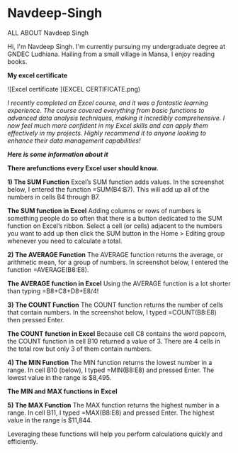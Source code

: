 # Navdeep-Singh


ALL ABOUT Navdeep Singh

Hi, I'm Navdeep Singh. I'm currently pursuing my undergraduate degree at GNDEC Ludhiana. Hailing from a small village in Mansa, I enjoy reading books. 








**My excel certificate**

![Excel certificate ](EXCEL CERTIFICATE.png)

_I recently completed an Excel course, and it was a fantastic learning experience. The course covered everything from basic functions to advanced data analysis techniques, making it incredibly comprehensive. I now feel much more confident in my Excel skills and can apply them effectively in my projects. Highly recommend it to anyone looking to enhance their data management capabilities!_

_**Here is some information about it**_

**There arefunctions every Excel user should know.**

**1) The SUM Function**
Excel’s SUM function adds values. In the screenshot below, I entered the function =SUM(B4:B7). This will add up all of the numbers in cells B4 through B7.

**The SUM function in Excel**
Adding columns or rows of numbers is something people do so often that there is a button dedicated to the SUM function on Excel’s ribbon. Select a cell (or cells) adjacent to the numbers you want to add up then click the SUM button in the Home > Editing group whenever you need to calculate a total.

**2) The AVERAGE Function**
The AVERAGE function returns the average, or arithmetic mean, for a group of numbers. In screenshot below, I entered the function =AVERAGE(B8:E8).

**The AVERAGE function in Excel**
Using the AVERAGE function is a lot shorter than typing =B8+C8+D8+E8/4!

**3) The COUNT Function**
The COUNT function returns the number of cells that contain numbers. In the screenshot below, I typed =COUNT(B8:E8) then pressed Enter.

**The COUNT function in Excel**
Because cell C8 contains the word popcorn, the COUNT function in cell B10 returned a value of 3. There are 4 cells in the total row but only 3 of them contain numbers.

**4) The MIN Function**
The MIN function returns the lowest number in a range. In cell B10 (below), I typed =MIN(B8:E8) and pressed Enter. The lowest value in the range is $8,495.

**The MIN and MAX functions in Excel**

**5) The MAX Function**
The MAX function returns the highest number in a range. In cell B11, I typed =MAX(B8:E8) and pressed Enter. The highest value in the range is $11,844.




Leveraging these functions will help you perform calculations quickly and efficiently.


